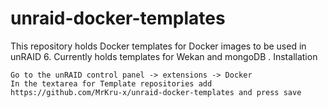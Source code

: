 # unraid-docker-templates

This repository holds Docker templates for Docker images to be used in unRAID 6. Currently holds templates for Wekan and mongoDB .
Installation

    Go to the unRAID control panel -> extensions -> Docker
    In the textarea for Template repositories add https://github.com/MrKru-x/unraid-docker-templates and press save

